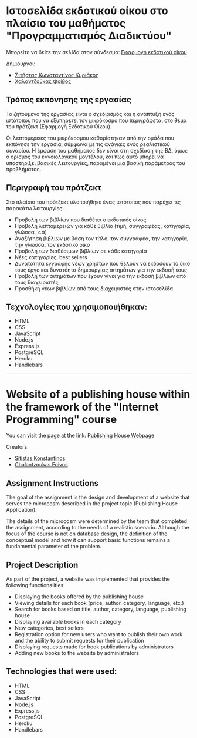 # Ιστοσελίδα εκδοτικού οίκου στο πλαίσιο του μαθήματος "Προγραμματισμός Διαδικτύου"

Μπορείτε να δείτε την σελίδα στον σύνδεσμο: [Εφαρμογή εκδοτικού οίκου](https://web-project-team18.herokuapp.com/)

Δημιουργοί:

- [Σιτήστας Κωνσταντίνος Κυριάκος](https://github.com/sitistas/)
- [Χαλαντζούκας Φοίβος](https://github.com/fchalantzoukas)

## Τρόπος εκπόνησης της εργασίας

Το ζητούμενο της εργασίας είναι ο σχεδιασμός και η ανάπτυξη ενός ιστότοπου που να εξυπηρετεί τον μικρόκοσμο που περιγράφεται στο θέμα του πρότζεκτ (Εφαρμογή Εκδοτικού Οίκου).

Οι λεπτομέρειες του μικρόκοσμου καθορίστηκαν από την ομάδα που εκπόνησε την εργασία, σύμφωνα με τις ανάγκες ενός ρεαλιστικού σεναρίου. Η έμφαση του μαθήματος δεν είναι στη σχεδίαση της ΒΔ, όμως ο ορισμός του εννοιολογικού μοντέλου, και πώς αυτό μπορεί να υποστηρίξει βασικές λειτουργίες, παραμένει μια βασική παράμετρος του προβλήματος.

## Περιγραφή του πρότζεκτ

Στο πλαίσιο του πρότζεκτ υλοποιήθηκε ένας ιστότοπος που παρέχει τις παρακάτω λειτουργίες:

- Προβολή των βιβλίων που διαθέτει ο εκδοτικός οίκος
- Προβολή λεπτομερειών για κάθε βιβλίο (τιμή, συγγραφέας, κατηγορία, γλώσσα, κ.ά)
- Αναζήτηση βιβλίων με βάση τον τίτλο, τον συγγραφέα, την κατηγορία, την γλώσσα, τον εκδοτικό οίκο
- Προβολή των διαθέσιμων βιβλίων σε κάθε κατηγορία
- Νέες κατηγορίες, best sellers
- Δυνατότητα εγγραφής νέων χρηστών που θέλουν να εκδόσουν το δικό τους έργο και δυνατόητα δημιουργίας αιτημάτων για την εκδοσή τους
- Προβολή των αιτημάτων που έχουν γίνει για την εκδοσή βιβλίων από τους διαχειριστές
- Προσθήκη νέων βιβλίων από τους διαχειριστές στην ιστοσελίδα

## Τεχνολογίες που χρησιμοποιήθηκαν:

- HTML
- CSS
- JavaScript
- Node.js
- Express.js
- PostgreSQL
- Heroku
- Handlebars

---

# Website of a publishing house within the framework of the "Internet Programming" course

You can visit the page at the link: [Publishing House Webpage](https://web-project-team18.herokuapp.com/)

Creators:

- [Sitistas Konstantinos](https://github.com/sitistas/)
- [Chalantzoukas Foivos](https://github.com/fchalantzoukas)

## Assignment Instructions

The goal of the assignment is the design and development of a website that serves the microcosm described in the project topic (Publishing House Application).

The details of the microcosm were determined by the team that completed the assignment, according to the needs of a realistic scenario. Although the focus of the course is not on database design, the definition of the conceptual model and how it can support basic functions remains a fundamental parameter of the problem.

## Project Description

As part of the project, a website was implemented that provides the following functionalities:

- Displaying the books offered by the publishing house
- Viewing details for each book (price, author, category, language, etc.)
- Search for books based on title, author, category, language, publishing house
- Displaying available books in each category
- New categories, best sellers
- Registration option for new users who want to publish their own work and the ability to submit requests for their publication
- Displaying requests made for book publications by administrators
- Adding new books to the website by administrators

## Technologies that were used:

- HTML
- CSS
- JavaScript
- Node.js
- Express.js
- PostgreSQL
- Heroku
- Handlebars
